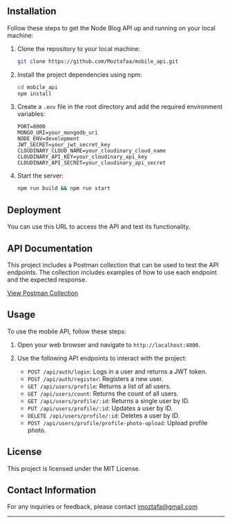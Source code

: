 ## Installation

Follow these steps to get the Node Blog API up and running on your local machine:

1. Clone the repository to your local machine:

   ```bash
   git clone https://github.com/Moztafaa/mobile_api.git
   ```

2. Install the project dependencies using npm:

   ```bash
   cd mobile_api
   npm install
   ```

3. Create a `.env` file in the root directory and add the required environment variables:

   ```env
   PORT=8000
   MONGO_URI=your_mongodb_uri
   NODE_ENV=development
   JWT_SECRET=your_jwt_secret_key
   CLOUDINARY_CLOUD_NAME=your_cloudinary_cloud_name
   CLOUDINARY_API_KEY=your_cloudinary_api_key
   CLOUDINARY_API_SECRET=your_cloudinary_api_secret
   ```

4. Start the server:

   ```bash
   npm run build && npm run start
   ```

## Deployment

You can use this URL to access the API and test its functionality.

## API Documentation

This project includes a Postman collection that can be used to test the API endpoints. The collection includes examples of how to use each endpoint and the expected response.

[View Postman Collection](https://documenter.getpostman.com/view/28126411/2s9YJc2Nec)

## Usage

To use the mobile API, follow these steps:

1. Open your web browser and navigate to `http://localhost:4000`.

2. Use the following API endpoints to interact with the project:

   - `POST /api/auth/login`: Logs in a user and returns a JWT token.
   - `POST /api/auth/register`: Registers a new user.
   - `GET /api/users/profile`: Returns a list of all users.
   - `GET /api/users/count`: Returns the count of all users.
   - `GET /api/users/profile/:id`: Returns a single user by ID.
   - `PUT /api/users/profile/:id`: Updates a user by ID.
   - `DELETE /api/users/profile/:id`: Deletes a user by ID.
   - `POST /api/users/profile/profile-photo-upload`: Upload profile photo.

## License

This project is licensed under the MIT License.

## Contact Information

For any inquiries or feedback, please contact imoztafa@gmail.com

---
